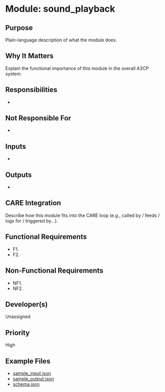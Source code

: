 # Module: sound_playback

## Purpose
Plain-language description of what the module does.

## Why It Matters
Explain the functional importance of this module in the overall A3CP system.

## Responsibilities
- 

## Not Responsible For
- 

## Inputs
- 

## Outputs
- 

## CARE Integration
Describe how this module fits into the CARE loop (e.g., called by / feeds / logs for / triggered by...).

## Functional Requirements
- F1. 
- F2. 

## Non-Functional Requirements
- NF1. 
- NF2. 

## Developer(s)
Unassigned

## Priority
High

## Example Files
- [sample_input.json](./sample_input.json)
- [sample_output.json](./sample_output.json)
- [schema.json](./schema.json)
